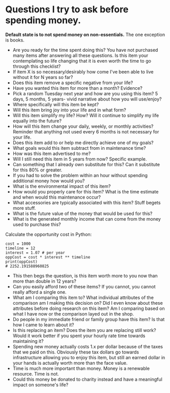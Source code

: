 # Questions I try to ask before spending money.

**Default state is to not spend money on non-essentials.** The one exception is books.

* Are you ready for the time spent doing this? You have not purchased many items after answering all these questions. Is this item your contemplating so life changing that it is even worth the time to go through this checklist?
* If item X is so necessary/desirably how come I've been able to live without it for N years so far?
* Does this item remove a specific negative from your life?
* Have you wanted this item for more than a month? Evidence?
* Pick a random Tuesday next year and how are you using this item? 5 days, 5 months, 5 years- vivid narrative about how you will use/enjoy?
* Where specifically will this item be kept?
* Will this item bring joy into your life and in what form?
* Will this item simplify my life? How? Will it continue to simplify my life equally into the future?
* How will this item change your daily, weekly, or monthly activities? Reminder that anything not used every 6 months is not necessary for your life.
* Does this item add to or help me directly achieve one of my goals?
* What goals would this item subtract from in maintenance time?
* How was this item advertised to me?
* Will I still need this item in 5 years from now? Specific example.
* Can something that I already own substitute for this? Can it substitute for this 80% or greater.
* If you had to solve the problem within an hour without spending additional money how would you?
* What is the environmental impact of this item?
* How would you properly care for this item? What is the time estimate and when would this maintenance occur?
* What accessories are typically associated with this item? Stuff begets more stuff.
* What is the future value of the money that would be used for this?
* What is the generated monthly income that can come from the money used to purchase this?

Calculate the opportunity cost in Python:

```{code-cell} ipython3
cost = 1000
timeline = 12
interest = 1.07 # per year
oppCost = cost * interest ** timeline
print(oppCost)
# 2252.191588960825
```

* This then begs the question, is this item worth more to you now than more than double in 12 years?
* Can you easily afford two of these items? If you cannot, you cannot really afford a single one.
* What am I comparing this item to? What individual attributes of the comparison am I making this decision on? Did I even know about these attributes before doing research on this item? Am I comparing based on what I have now or the comparison layed out in the shop.
* Do people in my immediate friend or family group have this item? Is that how I came to learn about it?
* Is this replacing an item? Does the item you are replacing still work? Would it work better if you spent your hourly rate time towards maintaining it?
* Spending new money actually costs 1.x per dollar because of the taxes that we paid on this. Obviously these tax dollars go towards infrastructure allowing you to enjoy this item, but still an earned dollar in your hands is actually worth more than the face value.
* Time is much more important than money. Money is a renewable resource. Time is not.
* Could this money be donated to charity instead and have a meaningful impact on someone's life?
